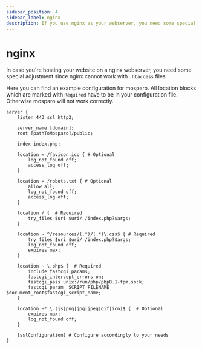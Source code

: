 ```yaml
---
sidebar_position: 4
sidebar_label: nginx
description: If you use nginx as your webserver, you need some special adjustments.
---
```


# nginx

In case you're hosting your website on a nginx webserver, you need some special adjustment since nginx cannot work with `.htaccess` files.

Here you can find an example configuration for mosparo. All location blocks which are marked with `Required` have to be in your configuration file. Otherwise mosparo will not work correctly.

```editorconfig
server {
    listen 443 ssl http2;
                        
    server_name [domain];
    root [pathToMosparo]/public;

    index index.php;

    location = /favicon.ico { # Optional
        log_not_found off;
        access_log off;
    }

    location = /robots.txt { # Optional
        allow all;
        log_not_found off;
        access_log off;
    }

    location / {  # Required
        try_files $uri $uri/ /index.php?$args;
    }

    location ~ ^/resources/(.*)/(.*)\.css$ { # Required
        try_files $uri $uri/ /index.php?$args;
        log_not_found off;
        expires max;
    }

    location ~ \.php$ {  # Required
        include fastcgi_params;
        fastcgi_intercept_errors on;
        fastcgi_pass unix:/run/php/php8.1-fpm.sock;
        fastcgi_param  SCRIPT_FILENAME $document_root$fastcgi_script_name;
    }

    location ~* \.(js|png|jpg|jpeg|gif|ico)$ {  # Optional
        expires max;
        log_not_found off;
    }

    [sslConfiguration] # Configure accordingly to your needs
}
```